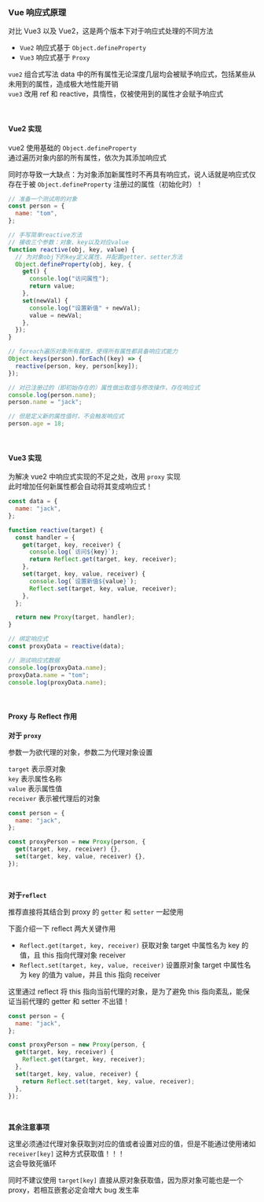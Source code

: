 ### Vue 响应式原理

对比 Vue3 以及 Vue2，这是两个版本下对于响应式处理的不同方法

- `Vue2` 响应式基于 `Object.defineProperty`
- `Vue3` 响应式基于 `Proxy`

`vue2` 组合式写法 data 中的所有属性无论深度几层均会被赋予响应式，包括某些从未用到的属性，造成极大地性能开销  
`vue3` 改用 ref 和 reactive，具惰性，仅被使用到的属性才会赋予响应式

<br>

#### Vue2 实现

vue2 使用基础的 `Object.defineProperty`  
通过遍历对象内部的所有属性，依次为其添加响应式

同时亦导致一大缺点：为对象添加新属性时不再具有响应式，说人话就是响应式仅存在于被 `Object.defineProperty` 注册过的属性（初始化时）！

```js
// 准备一个测试用的对象
const person = {
  name: "tom",
};

// 手写简单reactive方法
// 接收三个参数：对象、key以及对应value
function reactive(obj, key, value) {
  // 为对象obj下的key定义属性，并配置getter、setter方法
  Object.defineProperty(obj, key, {
    get() {
      console.log("访问属性");
      return value;
    },
    set(newVal) {
      console.log("设置新值" + newVal);
      value = newVal;
    },
  });
}

// foreach遍历对象所有属性，使得所有属性都具备响应式能力
Object.keys(person).forEach((key) => {
  reactive(person, key, person[key]);
});

// 对已注册过的（即初始存在的）属性做出取值与修改操作，存在响应式
console.log(person.name);
person.name = "jack";

// 但是定义新的属性值时，不会触发响应式
person.age = 18;
```

<br>

#### Vue3 实现

为解决 vue2 中响应式实现的不足之处，改用 `proxy` 实现  
此时增加任何新属性都会自动将其变成响应式！

```js
const data = {
  name: "jack",
};

function reactive(target) {
  const handler = {
    get(target, key, receiver) {
      console.log(`访问${key}`);
      return Reflect.get(target, key, receiver);
    },
    set(target, key, value, receiver) {
      console.log(`设置新值${value}`);
      Reflect.set(target, key, value, receiver);
    },
  };

  return new Proxy(target, handler);
}

// 绑定响应式
const proxyData = reactive(data);

// 测试响应式数据
console.log(proxyData.name);
proxyData.name = "tom";
console.log(proxyData.name);
```

<br>

#### Proxy 与 Reflect 作用

**对于 `proxy`**

参数一为欲代理的对象，参数二为代理对象设置

`target` 表示原对象  
`key` 表示属性名称  
`value` 表示属性值  
`receiver` 表示被代理后的对象

```js
const person = {
  name: "jack",
};

const proxyPerson = new Proxy(person, {
  get(target, key, receiver) {},
  set(target, key, value, receiver) {},
});
```

<br>

**对于`reflect`**

推荐直接将其结合到 proxy 的 `getter` 和 `setter` 一起使用

下面介绍一下 reflect 两大关键作用

- `Reflect.get(target, key, receiver)` 获取对象 target 中属性名为 key 的值，且 this 指向代理对象 receiver
- `Reflect.set(target, key, value, receiver)` 设置原对象 target 中属性名为 key 的值为 value，并且 this 指向 receiver

这里通过 reflect 将 this 指向当前代理的对象，是为了避免 this 指向紊乱，能保证当前代理的 getter 和 setter 不出错！

```js
const person = {
  name: "jack",
};

const proxyPerson = new Proxy(person, {
  get(target, key, receiver) {
    Reflect.get(target, key, receiver);
  },
  set(target, key, value, receiver) {
    return Reflect.set(target, key, value, receiver);
  },
});
```

<br>

**其余注意事项**

这里必须通过代理对象获取到对应的值或者设置对应的值，但是不能通过使用诸如 `receiver[key]` 这种方式获取值！！！  
这会导致死循环

同时不建议使用 `target[key]` 直接从原对象获取值，因为原对象可能也是一个 proxy，若相互嵌套必定会增大 bug 发生率

<br>
